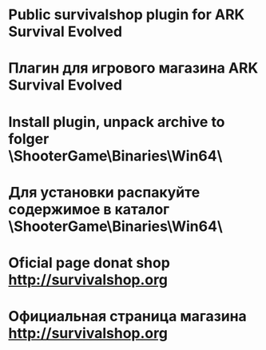 # Public survivalshop plugin for ARK Survival Evolved
# Плагин для игрового магазина ARK Survival Evolved

# Install plugin, unpack archive to folger \ShooterGame\Binaries\Win64\
# Для установки распакуйте содержимое в каталог \ShooterGame\Binaries\Win64\

# Oficial page donat shop http://survivalshop.org
# Официальная страница магазина http://survivalshop.org
